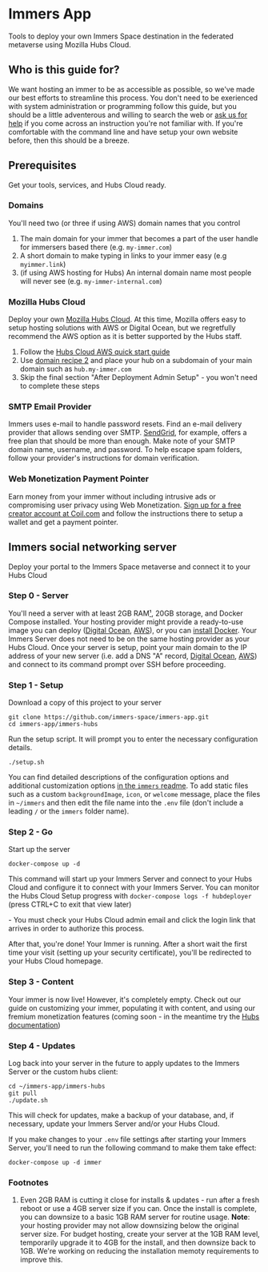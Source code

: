 # Immers App

Tools to deploy your own Immers Space destination in the federated metaverse using Mozilla Hubs Cloud.

## Who is this guide for?

We want hosting an immer to be as accessible as possible,
so we've made our best efforts to streamline this process.
You don't need to be exerienced with system administration or
programming follow this guide,
but you should be a little adventerous and willing to search the web
or [ask us for help](https://github.com/immers-space/immers-app/issues/new) if you come across an instruction you're not familiar with.
If you're comfortable with the command line and have setup your own
website before, then this should be a breeze.

## Prerequisites

Get your tools, services, and Hubs Cloud ready.

### Domains

You'll need two (or three if using AWS) domain names that you control

1. The main domain for your immer that becomes a part of the user handle for immersers based there (e.g. `my-immer.com`)
2. A short domain to make typing in links to your immer easy (e.g `myimmer.link`)
3. (if using AWS hosting for Hubs) An internal domain name most people will never see (e.g. `my-immer-internal.com`)

### Mozilla Hubs Cloud

Deploy your own [Mozilla Hubs Cloud](https://hubs.mozilla.com/cloud).
At this time, Mozilla offers easy to setup hosting solutions with AWS or Digital Ocean,
but we regretfully recommend the AWS option as it is better supported
by the Hubs staff.

1. Follow the [Hubs Cloud AWS quick start guide](https://hubs.mozilla.com/docs/hubs-cloud-aws-quick-start.html)
2. Use [domain recipe 2](https://hubs.mozilla.com/docs/hubs-cloud-aws-domain-recipes.html#recipe-2-domain-is-in-use-configure-subdomain-for-hub-on-route-53) and place your hub on a subdomain of your main domain such as `hub.my-immer.com`
3. Skip the final section "After Deployment Admin Setup" - you won't need to complete these steps

### SMTP Email Provider

Immers uses e-mail to handle password resets.
Find an e-mail delivery provider that allows sending over SMTP.
[SendGrid](https://sendgrid.com/docs/for-developers/sending-email/getting-started-smtp/), for example, offers a free plan that should be more than enough.
Make note of your SMTP domain name, username, and password.
To help escape spam folders, follow your provider's instructions for domain verification.

### Web Monetization Payment Pointer

Earn money from your immer without including intrusive ads or
compromising user privacy using Web Monetization.
[Sign up for a free creator account at Coil.com](https://coil.com/creator)
and follow the instructions there to setup
a wallet and get a payment pointer.

## Immers social networking server

Deploy your portal to the Immers Space metaverse and connect it to your Hubs Cloud

### Step 0 - Server

You'll need a server with at least 2GB RAM[¹](#footnotes), 20GB storage, and Docker Compose installed. Your hosting provider might provide a ready-to-use image you can deploy ([Digital Ocean](https://marketplace.digitalocean.com/apps/docker), [AWS](https://aws.amazon.com/marketplace/pp/B08SHXDLL3?qid=1616591908920)), or you can [install Docker](https://docs.docker.com/get-docker/).
Your Immers Server does not need to be on the same hosting provider as your Hubs Cloud.
Once your server is setup, point your main domain to the IP address of your new server (i.e. add a DNS "A" record, [Digital Ocean](https://docs.digitalocean.com/products/networking/dns/how-to/manage-records/), [AWS](https://docs.aws.amazon.com/Route53/latest/DeveloperGuide/routing-to-ec2-instance.html))
and connect to its command prompt over SSH before proceeding.

### Step 1 - Setup

Download a copy of this project to your server

```
git clone https://github.com/immers-space/immers-app.git
cd immers-app/immers-hubs
```

Run the setup script.
It will prompt you to enter the necessary configuration details.

```
./setup.sh
```

You can find detailed descriptions of the configuration options and additional customization options
[in the `immers` readme](https://github.com/immers-space/immers#configuration).
To add static files such as a custom `backgroundImage`, `icon`, or `welcome` message,
place the files in `~/immers`
and then edit the file name into the `.env` file
(don't include a leading `/` or the `immers` folder name).

### Step 2 - Go

Start up the server

```
docker-compose up -d
```

This command will start up your Immers Server and connect to your Hubs Cloud and configure it to connect with your Immers Server.
You can monitor the Hubs Cloud Setup progress with `docker-compose logs -f hubdeployer` (press CTRL+C to exit that view later)

\- You must check your Hubs Cloud admin email and click the login link that arrives in order to authorize this process.

After that, you're done! Your Immer is running.
After a short wait the first time your visit (setting up your security certificate),
you'll be redirected to your Hubs Cloud homepage.

### Step 3 - Content

Your immer is now live! However, it's completely empty.
Check out our guide on customizing your immer,
populating it with content,
and using our fremium monetization features (coming soon - in the meantime try the [Hubs documentation](https://hubs.mozilla.com/docs/hubs-cloud-importing-content.html))

### Step 4 - Updates

Log back into your server in the future to apply updates to the Immers Server or the
custom hubs client:

```
cd ~/immers-app/immers-hubs
git pull
./update.sh
```

This will check for updates, make a backup of your database, and,
if necessary, update your Immers Server and/or your Hubs Cloud.

If you make changes to your `.env` file settings after starting your Immers Server,
you'll need to run the following command to make them take effect:

```
docker-compose up -d immer
```

### Footnotes

1. Even 2GB RAM is cutting it close for installs & updates - run after a fresh reboot or use a 4GB server size if you can. Once the install is complete, you can downsize to a basic 1GB RAM server for routine usage. **Note**: your hosting provider may not allow downsizing below the original server size. For budget hosting, create your server at the 1GB RAM level, temporarily upgrade it to 4GB for the install, and then downsize back to 1GB. We're working on reducing the installation memoty requirements to improve this.
